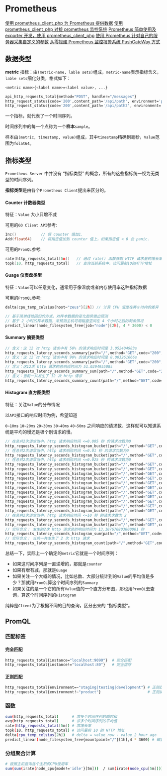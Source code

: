 # Prometheus

[使用 prometheus_client_php 为 Prometheus 提供数据](https://blog.csdn.net/JackLiu16/article/details/80381210)
[使用 prometheus_client_php 对接 prometheus 监控系统](https://16bh.github.io/2017/07/25/prometheus-on-php/)
[Prometheus 简单使用及 exporter 开发，使用 prometheus_client_php](https://segmentfault.com/a/1190000021314370)
[使用 Prometheus 针对自己的服务器采集自定义的参数](https://segmentfault.com/a/1190000021164508?utm_source=tag-newest)
[从零搭建 Prometheus 监控报警系统 PushGateWay 方式](https://www.cnblogs.com/chenqionghe/p/10494868.html)

## 数据类型

**metric** 指标：由`(metric-name, lable sets)`组成，`metric-name`表示指标含义，`lable sets`细化分类，格式如下：

```bash
<metric name>{<label name>=<label value>, ...}

api_http_requests_total{method="POST", handler="/messages"} 
http_request_status{code='200',content_path='/api/path', environment='produment'} 23
http_request_status{code='200',content_path='/api/path2', environment='produment'} 34
```

一个指标，就代表了一个时间序列。

时间序列中的每一个点称为一个**样本**`sample`。

样本由`(metric, timestamp, value)`组成，其中`timestamp`精确到毫秒，`Value`范围为`folat64`。

## 指标类型

`Prometheus Server` 中并没有 “指标类型” 的概念，所有的这些指标统一视为无类型的时间序列。

**指标类型**是由各个`Prometheus Client`提出来区分的。

#### Counter 计数器类型

特征：`Value` 大小只增不减

可用的`GO Client API`参考:

```go
Inc()           // 将 counter 值加1.
Add(float64)    // 将指定值加到 counter 值上，如果指定值 < 0 会 panic.
```

可用的`PromQL`参考:

```go
rate(http_requests_total[5m])   // 通过 rate() 函数获取 HTTP 请求量的增长率
topk(10, http_requests_total)   // 查询当前系统中，访问量前10的HTTP地址
```

#### Guage 仪表盘类型

特征：`Value`可以任意变化，通常用于像温度或者内存使用率这种指标数据

可用的`PromQL`参考:

```go
dalta(cpu_temp_celsius{host="zeus"}[2h]) // 计算 CPU 温度在两小时内的差异

// 基于简单线性回归的方式，对样本数据的变化趋势做出预测
// 基于 2 小时的样本数据，来预测主机可用磁盘空间在 4 个小时之后的剩余情况
predict_linear(node_filesystem_free{job="node"}[2h], 4 * 3600) < 0
```

#### Summary 摘要类型

```go
// 含义：这 12 次 http 请求中有 50% 的请求响应时间是 3.052404983s
http_requests_latency_seconds_summary{path="/",method="GET",code="200",quantile="0.5",} 3.052404983
// 含义：这 12 次 http 请求中有 90% 的请求响应时间是 8.003261666s
http_requests_latency_seconds_summary{path="/",method="GET",code="200",quantile="0.9",} 8.003261666
// 含义：这12次 http 请求的总响应时间为 51.029495508s
http_requests_latency_seconds_summary_sum{path="/",method="GET",code="200",} 51.029495508
// 含义：当前一共发生了 12 次 http 请求
http_requests_latency_seconds_summary_count{path="/",method="GET",code="200",} 12.0
```

#### Histogram 直方图类型

特征：关注`Value`的分布情况

以`API`接口的响应时间为例，希望知道

`0~10ms` `10~20ms` `20~30ms` `30~40ms` `40~50ms` 之间响应的请求数，这样就可以知道系统是平均的慢还是极个别请求的慢。

```go
// 在总共2次请求当中。http 请求响应时间 <=0.005 秒 的请求次数为0
http_requests_latency_seconds_histogram_bucket{path="/",method="GET",code="200",le="0.005",} 0.0
// 在总共2次请求当中。http 请求响应时间 <=0.01 秒 的请求次数为0
http_requests_latency_seconds_histogram_bucket{path="/",method="GET",code="200",le="0.01",} 0.0
// 在总共2次请求当中。http 请求响应时间 <=0.025 秒 的请求次数为0
http_requests_latency_seconds_histogram_bucket{path="/",method="GET",code="200",le="0.025",} 0.0
http_requests_latency_seconds_histogram_bucket{path="/",method="GET",code="200",le="0.05",} 0.0
http_requests_latency_seconds_histogram_bucket{path="/",method="GET",code="200",le="0.075",} 0.0
http_requests_latency_seconds_histogram_bucket{path="/",method="GET",code="200",le="0.1",} 0.0
http_requests_latency_seconds_histogram_bucket{path="/",method="GET",code="200",le="0.25",} 0.0
http_requests_latency_seconds_histogram_bucket{path="/",method="GET",code="200",le="0.5",} 0.0
http_requests_latency_seconds_histogram_bucket{path="/",method="GET",code="200",le="0.75",} 0.0
http_requests_latency_seconds_histogram_bucket{path="/",method="GET",code="200",le="1.0",} 0.0
http_requests_latency_seconds_histogram_bucket{path="/",method="GET",code="200",le="2.5",} 0.0
http_requests_latency_seconds_histogram_bucket{path="/",method="GET",code="200",le="5.0",} 0.0
http_requests_latency_seconds_histogram_bucket{path="/",method="GET",code="200",le="7.5",} 2.0
// 在总共2次请求当中。http 请求响应时间 <=10 秒 的请求次数为 2
http_requests_latency_seconds_histogram_bucket{path="/",method="GET",code="200",le="10.0",} 2.0
http_requests_latency_seconds_histogram_bucket{path="/",method="GET",code="200",le="+Inf",} 2.0
// 实际含义： 发生的2次 http 请求总的响应时间为 13.107670803000001 秒
http_requests_latency_seconds_histogram_sum{path="/",method="GET",code="200",} 13.1076708
// 实际含义： 当前一共发生了 2 次 http 请求
http_requests_latency_seconds_histogram_count{path="/",method="GET",code="200",} 2.0
```

总结一下，实际上一个确定的`metric`它就是一个时间序列：

- 如果这时间序列是一直递增的，那就是`counter`
- 如果有增有减，那就是`Guage`
- 如果关注一个大概的情况，比如总数、大部分统计到的`Value`的平均值是多少？那就用`PromQL`算这个时间序列的`Summary`
- 如果关注的是一个它的所有`Value`值的一个直方分布图，那也用`PromQL`去查询，算这个时间序列的`Histogram`

纯粹是`Client`为了根据不同的目的查询，区分出来的 “指标类型”。

## PromQL

### 匹配标签

#### 完全匹配

```bash
http_requests_total{instance="localhost:9090"}  # 完全匹配 
http_requests_total{instance!="localhost:80"}   # 完全排除
```

#### 正则匹配

```bash
http_requests_total{environment=~"staging|testing|development"} # 正则匹配
http_requests_total{environment!~"product"}                     # 正则排除
```

### 函数

```bash
sum(http_requests_total)      # 求多个时间序列的瞬时和
avg(http_requests_total)      # 求多个时间序列的平均值
rate(http_requests_total[5m]) # 求增长率
topk(10, http_requests_total) # 访问量前 10 的 HTTP 地址
delta(cpu_temp_celsius[2h])   # delta = value_now - value_2_hour_ago
predict_linear(node_filesystem_free{mountpoint="/"}[1h],4 * 3600) # 磁盘在4 hour之后的剩余
```

### 分组聚合计算

```bash
# 按照主机查询各个主机的CPU使用率
sum(sum(irate(node_cpu{mode!='idle'}[5m]))  / sum(irate(node_cpu[5m]))) by (instance)
```
